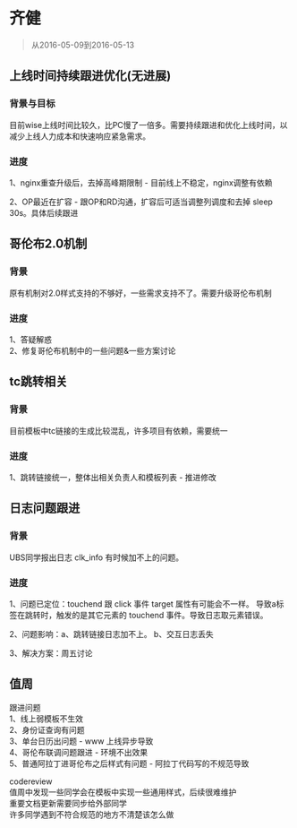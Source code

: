 # 齐健

> 从2016-05-09到2016-05-13


## 上线时间持续跟进优化(无进展)

### 背景与目标

目前wise上线时间比较久，比PC慢了一倍多。需要持续跟进和优化上线时间，以减少上线人力成本和快速响应紧急需求。

### 进度

1、nginx重查升级后，去掉高峰期限制 - 目前线上不稳定，nginx调整有依赖

2、OP最近在扩容 - 跟OP和RD沟通，扩容后可适当调整列调度和去掉 sleep 30s。具体后续跟进

## 哥伦布2.0机制

### 背景

原有机制对2.0样式支持的不够好，一些需求支持不了。需要升级哥伦布机制

### 进度

1、答疑解惑    
2、修复哥伦布机制中的一些问题&一些方案讨论

## tc跳转相关

### 背景

目前模板中tc链接的生成比较混乱，许多项目有依赖，需要统一

### 进度

1、跳转链接统一，整体出相关负责人和模板列表 - 推进修改

## 日志问题跟进

### 背景

UBS同学报出日志 clk_info 有时候加不上的问题。    

### 进度

1、问题已定位：touchend 跟 click 事件 target 属性有可能会不一样。
导致a标签在跳转时，触发的是其它元素的 touchend 事件。导致日志取元素错误。    

2、问题影响：a、跳转链接日志加不上。   b、交互日志丢失

3、解决方案：周五讨论

## 值周

跟进问题    
1、线上弱模板不生效    
2、身份证查询有问题    
3、单台日历出问题 - www 上线异步导致    
4、哥伦布联调问题跟进 - 环境不出效果    
5、普通阿拉丁进哥伦布之后样式有问题 - 阿拉丁代码写的不规范导致    

codereview    
值周中发现一些同学会在模板中实现一些通用样式，后续很难维护    
重要文档更新需要同步给外部同学     
许多同学遇到不符合规范的地方不清楚该怎么做
